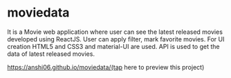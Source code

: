 # moviedata
It is a Movie web application where user can see the latest released movies developed using ReactJS.
User can apply filter, mark favorite movies.
For UI creation HTML5 and CSS3 and material-UI are used. 
API is used to get the data of latest released movies.

https://anshi06.github.io/moviedata/(tap here to preview this project)
